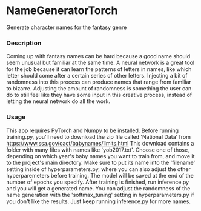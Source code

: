 # NameGeneratorTorch
Generate character names for the fantasy genre

### Description
Coming up with fantasy names can be hard because a good name should seem unusual but familiar at the same time. A neural network is a great tool for the job because it can learn the patterns of letters in names, like which letter should come after a certain series of other letters. Injecting a bit of randomness into this process can produce names that range from familiar to bizarre. Adjusting the amount of randomness is something the user can do to still feel like they have some input in this creative process, instead of letting the neural network do all the work.

### Usage
This app requires PyTorch and Numpy to be installed. Before running training.py, you'll need to download the zip file called 'National Data' from https://www.ssa.gov/oact/babynames/limits.html
This download contains a folder with many files with names like 'yob2017.txt'. Choose one of those, depending on which year's baby names you want to train from, and move it to the project's main directory. Make sure to put its name into the 'filename' setting inside of hyperparameters.py, where you can also adjust the other hyperparemeters before training. The model will be saved at the end of the number of epochs you specify. After training is finished, run inference.py and you will get a generated name. You can adjust the randomness of the name generation with the 'softmax_tuning' setting in hyperparameters.py if you don't like the results. Just keep running inference.py for more names. 
